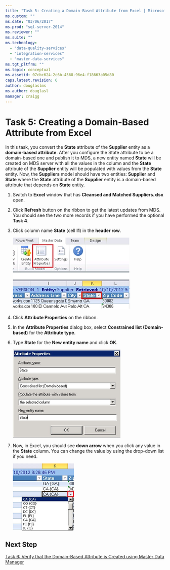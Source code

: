 ```yaml
---
title: "Task 5: Creating a Domain-Based Attribute from Excel | Microsoft Docs"
ms.custom: ""
ms.date: "03/06/2017"
ms.prod: "sql-server-2014"
ms.reviewer: ""
ms.suite: ""
ms.technology: 
  - "data-quality-services"
  - "integration-services"
  - "master-data-services"
ms.tgt_pltfrm: ""
ms.topic: conceptual
ms.assetid: 07cbc624-2c6b-4568-96e4-f18663a05d80
caps.latest.revision: 6
author: douglaslms
ms.author: douglasl
manager: craigg
---
```

# Task 5: Creating a Domain-Based Attribute from Excel
  In this task, you convert the **State** attribute of the **Supplier** entity as a **domain-based attribute**. After you configure the State attribute to be a domain-based one and publish it to MDS, a new entity named **State** will be created on MDS server with all the values in the column and the **State** attribute of the **Supplier** entity will be populated with values from the **State** entity. Now, the **Suppliers** model should have two entities: **Supplier** and **State** where the **State** attribute of the **Supplier** entity is a domain-based attribute that depends on **State** entity.  
  
1.  Switch to **Excel** window that has **Cleansed and Matched Suppliers.xlsx** open.  
  
2.  Click **Refresh** button on the ribbon to get the latest updates from MDS. You should see the two more records if you have performed the optional **Task 4**.  
  
3.  Click column name **State** (cell **I1**) in the **header row**.  
  
     ![Excel - Attribute Properties Button](../../2014/tutorials/media/et-creatingadomainbasedattributefromexcel-01.jpg "Excel - Attribute Properties Button")  
  
4.  Click **Attribute Properties** on the ribbon.  
  
5.  In the **Attribute Properties** dialog box, select **Constrained list (Domain-based)** for the **Attribute type**.  
  
6.  Type **State** for the **New entity name** and click **OK**.  
  
     ![Excel - Attribute Properties Dialog Box](../../2014/tutorials/media/et-creatingadomainbasedattributefromexcel-02.jpg "Excel - Attribute Properties Dialog Box")  
  
7.  Now, in Excel, you should see **down arrow** when you click any value in the **State** column. You can change the value by using the drop-down list if you need.  
  
     ![Excel - Drop Down List with States](../../2014/tutorials/media/et-creatingadomainbasedattributefromexcel-03.jpg "Excel - Drop Down List with States")  
  
## Next Step  
 [Task 6: Verify that the Domain-Based Attribute is Created using Master Data Manager](../../2014/tutorials/task-6-verify-domain-based-attribute-master-data-manager.md)  
  
  
